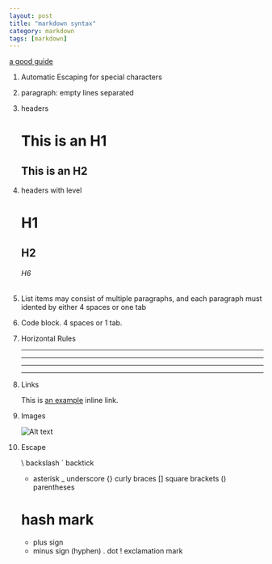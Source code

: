 ```yaml
---
layout: post
title: "markdown syntax"
category: markdown
tags: [markdown]
---
```

[a good guide](http://daringfireball.net/projects/markdown/syntax#p)

1.  Automatic Escaping for special characters

2.  paragraph: empty lines separated

3.  headers 

    This is an H1
    =============
    
    This is an H2
    -------------

4.  headers with level

    # H1
    ## H2
    ###### H6

5.  List items may consist of multiple paragraphs, and each paragraph must
    idented by either 4 spaces or one tab

6.  Code block. 4 spaces or 1 tab.

7.  Horizontal Rules

    * * *
    ***
    ---
    -------------

8.  Links

    This is [an example](http://example.com/ "Title") inline link.

9.  Images

    ![Alt text](/path/to/img.jpg "optional title")

10. Escape

    \   backslash
    `   backtick
    *   asterisk
    _   underscore
    {}  curly braces
    []  square brackets
    ()  parentheses
    #   hash mark
    +   plus sign
    -   minus sign (hyphen)
    .   dot
    !   exclamation mark
